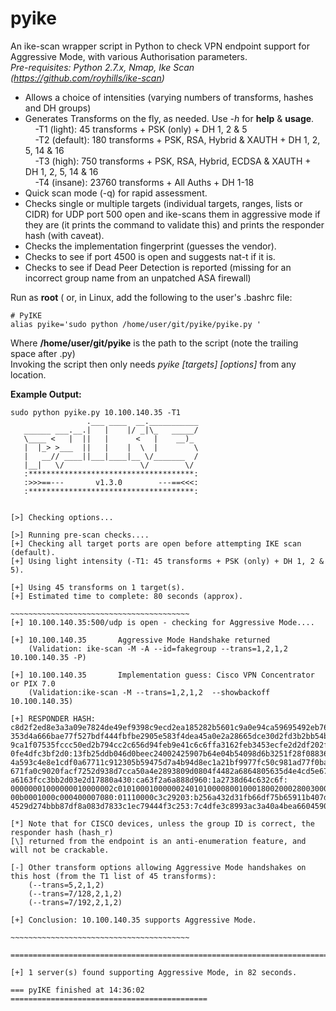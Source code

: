 # pyike
An ike-scan wrapper script in Python to check VPN endpoint support for Aggressive Mode, with various Authorisation parameters.  
*Pre-requisites: Python 2.7.x, Nmap, Ike Scan (https://github.com/royhills/ike-scan)*
<ul>
<li>Allows a choice of intensities (varying numbers of transforms, hashes and DH groups)  
<li>Generates Transforms on the fly, as needed. Use <i>-h</i> for <b>help</b> & <b>usage</b>.  <br>
&nbsp;&nbsp;&nbsp;&nbsp;-T1 (light): 45 transforms + PSK (only) + DH 1, 2 & 5  <br>
&nbsp;&nbsp;&nbsp;&nbsp;-T2 (default): 180 transforms + PSK, RSA, Hybrid & XAUTH + DH 1, 2, 5, 14 & 16  <br>
&nbsp;&nbsp;&nbsp;&nbsp;-T3 (high): 750 transforms + PSK, RSA, Hybrid, ECDSA & XAUTH + DH 1, 2, 5, 14 & 16  <br>
&nbsp;&nbsp;&nbsp;&nbsp;-T4 (insane): 23760 transforms + All Auths + DH 1-18  <br>
<li>Quick scan mode (-q)  for rapid assessment.
<li>Checks single or multiple targets (individual targets, ranges, lists or CIDR) for UDP port 500 open and ike-scans them in aggressive mode if they are (it prints the command to validate this) and prints the responder hash (with caveat). 
<li>Checks the implementation fingerprint (guesses the vendor).
<li>Checks to see if port 4500 is open and suggests nat-t if it is.
<li>Checks to see if Dead Peer Detection is reported (missing for an incorrect group name from an unpatched ASA firewall)  
</ul>  

Run as **root** ( or, in Linux, add the following to the user's .bashrc file:  
```
# PyIKE  
alias pyike='sudo python /home/user/git/pyike/pyike.py '  
```
Where **/home/user/git/pyike** is the path to the script (note the trailing space after .py)  
Invoking the script then only needs *pyike [targets] [options]* from any location.   


**Example Output:**
```
sudo python pyike.py 10.100.140.35 -T1
                 .___ ____  __.___________ 
   ______ ___.__.|   |    |/ _|\_   _____/ 
   \____ <   |  ||   |      <   |    __)_  
   |  |_> >___  ||   |    |  \  |        \ 
   |   __// ____||___|____|__ \/_______  / 
   |__|   \/                 \/        \/  
   :*************************************:
   :>>>==---       v1.3.0        ---==<<<:
   :*************************************:


[>] Checking options...

[>] Running pre-scan checks....
[+] Checking all target ports are open before attempting IKE scan (default).
[+] Using light intensity (-T1: 45 transforms + PSK (only) + DH 1, 2 & 5).

[+] Using 45 transforms on 1 target(s).
[+] Estimated time to complete: 80 seconds (approx).

~~~~~~~~~~~~~~~~~~~~~~~~~~~~~~~~~~~~~~~~
[+] 10.100.140.35:500/udp is open - checking for Aggressive Mode....

[+] 10.100.140.35       Aggressive Mode Handshake returned
    (Validation: ike-scan -M -A --id=fakegroup --trans=1,2,1,2  10.100.140.35 -P)

[+] 10.100.140.35       Implementation guess: Cisco VPN Concentrator or PIX 7.0
    (Validation:ike-scan -M --trans=1,2,1,2  --showbackoff 10.100.140.35)

[+] RESPONDER HASH: 
c8d2f2ed8e3a3a09e7824de49ef9398c9ecd2ea185282b5601c9a0e94ca59695492eb76007f026f93
353d4a666bae77f527bdf444fbfbe2905e583f4dea45a0e2a28665dce30d2fd3b2bb54bb6c41f4c2c
9ca1f07535fccc50ed2b794cc2c656d94feb9e41c6c6ffa3162feb3453ecfe2d2df202f07f9b9c468
0fe4dfc3bf2d0:13fb25ddb046d0beec24002425907b64e04b54098d6b3251f28f0883629db66b75c
4a593c4e8e1cdf0a67711c912305b59475d7a4b94d8ec1a21bf9977fc50c981ad77f0ba63229fd3ef
671fa0c9020facf7252d938d7cca50a4e2893809d0804f4482a6864805635d4e4cd5e67f3fe4e7579
a6163fcc3bb2d03e2d17880a430:ca63f2a6a888d960:1a2738d64c632c6f:
00000001000000010000002c010100010000002401010000800100018002000280030001800400028
00b0001000c000400007080:01110000c3c29203:b256a432d31fb66df75b65911b407de632d9d3e4:
4529d274bbb87df8a083d7833c1ec79444f3c253:7c4dfe3c8993ac3a40a4bea6604590ad6aedfafe

[*] Note that for CISCO devices, unless the group ID is correct, the responder hash (hash_r)
[\] returned from the endpoint is an anti-enumeration feature, and will not be crackable.

[-] Other transform options allowing Aggressive Mode handshakes on this host (from the T1 list of 45 transforms):
    (--trans=5,2,1,2)
    (--trans=7/128,2,1,2)                   
    (--trans=7/192,2,1,2)                   
            
[+] Conclusion: 10.100.140.35 supports Aggressive Mode.

~~~~~~~~~~~~~~~~~~~~~~~~~~~~~~~~~~~~~~~~

===========================================================================

[+] 1 server(s) found supporting Aggressive Mode, in 82 seconds.

=== pyIKE finished at 14:36:02 ============================================
```
